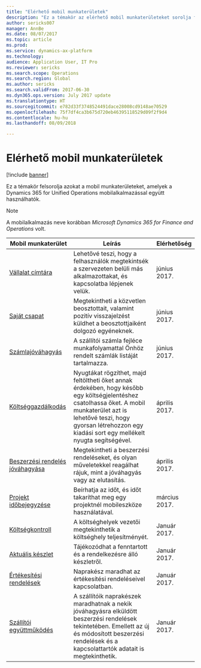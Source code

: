 ```yaml
---
title: "Elérhető mobil munkaterületek"
description: "Ez a témakör az elérhető mobil munkaterületeket sorolja fel."
author: sericks007
manager: AnnBe
ms.date: 08/07/2017
ms.topic: article
ms.prod: 
ms.service: dynamics-ax-platform
ms.technology: 
audience: Application User, IT Pro
ms.reviewer: sericks
ms.search.scope: Operations
ms.search.region: Global
ms.author: sericks
ms.search.validFrom: 2017-06-30
ms.dyn365.ops.version: July 2017 update
ms.translationtype: HT
ms.sourcegitcommit: e782d33f3748524491dace28008cd9148ae70529
ms.openlocfilehash: 75f7df4ca3b675d720eb46395118529d09f2f9d4
ms.contentlocale: hu-hu
ms.lasthandoff: 08/09/2018

---
```


# <a name="available-mobile-workspaces"></a>Elérhető mobil munkaterületek

[!include [banner](../includes/banner.md)]

Ez a témakör felsorolja azokat a mobil munkaterületeket, amelyek a Dynamics 365 for Unified Operations mobilalkalmazással együtt használhatók.

> [!NOTE]
> A mobilalkalmazás neve korábban *Microsoft Dynamics 365 for Finance and Operations* volt.

| Mobil munkaterület     | Leírás   | Elérhetőség   |
|----------------------|---------------|--------------|
|[Vállalat címtára](company-directory-mobile-workspace.md)| Lehetővé teszi, hogy a felhasználók megtekintsék a szervezeten belüli más alkalmazottakat, és kapcsolatba lépjenek velük.| június 2017. |    
|[Saját csapat](manager-self-service-mobile-workspace.md)| Megtekintheti a közvetlen beosztottait, valamint pozitív visszajelzést küldhet a beosztottjaiként dolgozó egyéneknek.|június 2017. |     
|[Számlajóváhagyás](invoice-approval-mobile-workspace.md)| A szállítói számla fejléce munkafolyamattal Önhöz rendelt számlák listáját tartalmazza.| június 2017.   |
| [Költséggazdálkodás](../../financials/expense-management/expense-management-mobile-workspace.md) | Nyugtákat rögzíthet, majd feltöltheti őket annak érdekében, hogy később egy költségjelentéshez csatolhassa őket. A mobil munkaterület azt is lehetővé teszi, hogy gyorsan létrehozzon egy kiadási sort egy mellékelt nyugta segítségével. | április 2017. |
| [Beszerzési rendelés jóváhagyása](../../supply-chain/procurement/purchase-order-mobile-workspace.md) | Megtekintheti a beszerzési rendeléseket, és olyan műveletekkel reagálhat rájuk, mint a jóváhagyás vagy az elutasítás. | április 2017. |
| [Projekt időbejegyzése](../../financials/project-management/project-time-entry-mobile-workspace.md) | Beírhatja az időt, és időt takaríthat meg egy projektnél mobileszköze használatával. | március 2017. |
| [Költségkontroll](../../financials/cost-accounting/cost-controlling-mobile-workspace.md)     | A költséghelyek vezetői megtekinthetik a költséghely teljesítményét.                                                                                               |  Január 2017.        |
| [Aktuális készlet](../../supply-chain/inventory/inventory-on-hand-mobile-workspace.md)    | Tájékozódhat a fenntartott és a rendelkezésre álló készletről.                                                                                                    |   Január 2017.       |
| [Értékesítési rendelések](../../supply-chain/sales-marketing/sales-orders-mobile-workspace.md)         | Naprakész maradhat az értékesítési rendeléseivel kapcsolatban.                                                                                                                          |  Január 2017.                  |
| [Szállítói együttműködés](../../supply-chain/procurement/vendor-collaboration-mobile-workspace.md) | A szállítóik naprakészek maradhatnak a nekik jóváhagyásra elküldött beszerzési rendelések tekintetében. Emellett az új és módosított beszerzési rendelések és a kapcsolattartók adatait is megtekinthetik. |Január 2017.    |


